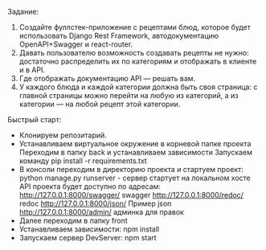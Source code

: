 Задание:
1. Создайте фуллстек-приложение с рецептами блюд, которое будет использовать Django Rest Framework, автодокументацию OpenAPI+Swagger и react-router.
2. Давать пользователю возможность создавать рецепты не нужно: достаточно распределить их по категориям и отображать в клиенте и в API.
3. Где отображать документацию API — решать вам.
4. У каждого блюда и каждой категории должна быть своя страница: с главной страницы можно перейти на любую из категорий, а из категории — на любой рецепт этой категории.

Быстрый старт:
- Клонируем репозитарий.
- Устанавливаем виртуальное окружение в корневой папке проекта Переходим в папку back и устанавливаем зависимости Запускаем команду pip install -r requirements.txt
- В консоли переходим в директорию проекта и стартуем проект: python manage.py runserver - сервер стартует на локальном хосте
API проекта будет доступно по адресам:
http://127.0.0.1:8000/swagger/ swagger
http://127.0.0.1:8000/redoc/ redoc
http://127.0.0.1:8000/json/ Пример json
http://127.0.0.1:8000/admin/ админка для правок
- Далее переходим в папку front
- Устанавливаем зависимости: npm install
- Запускаем сервер DevServer: npm start
